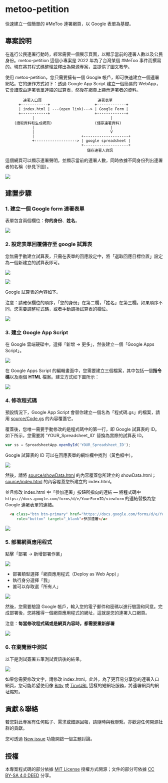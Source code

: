 # metoo-petition

快速建立一個簡單的 #MeToo 連署網頁，以 Google 表單為基礎。

## 專案說明

在進行公民連署行動時，經常需要一個展示頁面，以顯示當前的連署人數以及公民身份。metoo-petition 這個小專案是 2022 年為了台灣某個 #MeToo 事件而撰寫的。現在將其程式碼整理並釋出為開源專案，並提供了圖文教學。

使用 metoo-petition，您只需要擁有一個 Google 帳戶，即可快速建立一個連署網站。它的運作方式如下：透過 Google App Script 建立一個簡易的 WebApp，它會讀取由連署表單連結的試算表，然後在網頁上顯示連署者的資料。

```
        連署入口頁                         連署表單
      +------------+                    +-------------+
      | index.html | ---(open link)---> | Google Form |
      +------------+                    +-------------+
            |                                  |
    (讀取資料和生成網頁)                   (儲存連署資料)
            |                                  |
            |                                  V
            |                     +--------------------+
            +-------------------> | google spreadsheet |
                                  +--------------------+
　　　　　　　　　　　　　　　　　　　　　　儲存連署人資訊
```

這個網頁可以顯示連署聲明，並顯示當前的連署人數，同時依據不同身份列出連署者的名稱（參見下圖）。

![](images/metoo-petition.png)


## 建置步驟

### 1. 建立一個 Google form 連署表單

表單包含兩個欄位：**你的身份**、**姓名**。 

![](images/google-form-design.png)

### 2. 設定表單回覆儲存至 google 試算表

您無需手動建立試算表，只需在表單的回應設定中，將「選取回應目標位置」設定為一個新建立的試算表即可。

![](images/form-reply.png)

![](images/google-form-response.png)

Google 試算表的內容如下。

注意：請確保欄位的順序，「您的身份」在第二欄，「姓名」在第三欄。如果順序不同，您需要調整程式碼，或者手動調換試算表的欄位。 

![](images/google-spreadsheet.png)

### 3. 建立 Google App Script

在 Google 雲端硬碟中，選擇「新增 -> 更多」，然後建立一個「Google Apps Script」。

![](images/add-new-gas.gif)

在 Google Apps Script 的編輯畫面中，您需要建立三個檔案，其中包括一個**指令碼**以及兩個 **HTML** 檔案。建立方式如下圖所示：

![](images/add-html.gif)

### 4. 修改程式碼

預設情況下，Google App Script 會替你建立一個名為「程式碼.gs」的檔案，請用 [source/Code.gs](source/Code.gs) 的內容覆蓋它。

覆蓋後，您唯一需要手動修改的是程式碼中的第一行，即 Google 試算表的 ID。如下所示，您需要將 'YOUR_Spreadsheet_ID' 替換為實際的試算表 ID。

```javascript
var ss = SpreadsheetApp.openById('YOUR_Spreadsheet_ID');
```

Google 試算表的 ID 可以在回應表單的網址欄中找到（黃色框中）。

![](images/google-spreadsheet-id.png)

然後，請將 [source/showData.html](source/showData.html) 的內容覆蓋您所建立的 showData.html；[source/index.html](source/index.html) 的內容覆蓋您所建立的 index.html。

並且修改 index.html 中「參加連署」按鈕所指向的連結 — 將程式碼中 `https://docs.google.com/forms/d/e/YourFormID/viewform` 的連結替換為您 Google 連暑表單的連結。

```html
  <a class="btn btn-primary" href="https://docs.google.com/forms/d/e/YourFormID/viewform" 
     role="button" target="_blank">參加連署</a>
```

![](images/google-app-script.png)

### 5. 部署網頁應用程式

點擊「部署 -> 新增部署作業」

![](images/google-apps-script-deploy.png)

* 部署類型選擇「網頁應用程式（Deploy as Web App）」
* 執行身分選擇「我」
* 誰可以存取選「所有人」

![](images/deploy-as-web-app.png)

然後，您需要驗證 Google 帳戶，輸入您的電子郵件和密碼以進行驗證和同意。完成部署後，您將獲得一個網頁應用程式的網址，這就是您的連署入口網頁。

注意：**每當修改程式碼或是網頁內容時，都需要重新部署**

![](images/web-app-url.png)


### 6. 在瀏覽器中測試

以下是測試簽署五筆測試資訊後的結果。

![](images/web-app-page.png)

如果您需要修改文字，請修改 index.html。此外，為了更容易分享您的連署入口網頁，您可能希望使用像 [Bitly](https://bitly.com/) 或 [TinyURL](https://tinyurl.com/) 這樣的短網址服務，將連署網頁的網址縮短。


## 貢獻＆聯絡

若您對此專案有任何點子、需求或錯誤回報，請隨時與我聯繫。亦歡迎任何開源社群的貢獻。

您可透過 [New issue](https://github.com/andrewintw/metoo-petition/issues) 功能開啟一個主題討論。

## 授權

本專案程式碼的部分依據 [MIT License](LICENSE) 授權方式開源；文件的部分可依據 [CC BY-SA 4.0 DEED](https://creativecommons.org/licenses/by-sa/4.0/deed.zh-hant) 分享。
